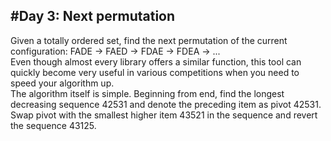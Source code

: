 #Day 3: Next permutation
---
Given a totally ordered set, find the next permutation of the current configuration: FADE -> FAED -> FDAE -> FDEA -> ...
<br/>
Even though almost every library offers a similar function, this tool can quickly become very useful in various competitions when you need to speed your algorithm up.
<br/>
The algorithm itself is simple. Beginning from end, find the longest decreasing sequence 42531 and denote the preceding item as pivot 42531. Swap pivot with the smallest higher item 43521 in the sequence and revert the sequence 43125.